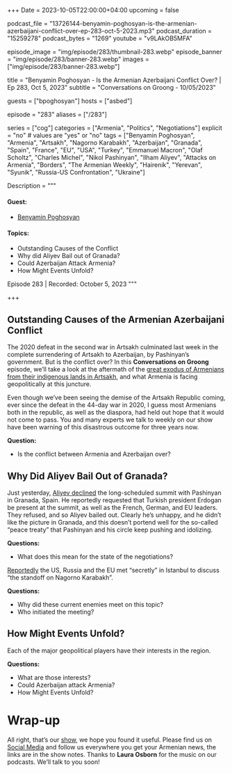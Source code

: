 +++
Date = 2023-10-05T22:00:00+04:00
upcoming = false

podcast_file = "13726144-benyamin-poghosyan-is-the-armenian-azerbaijani-conflict-over-ep-283-oct-5-2023.mp3"
podcast_duration = "15259278"
podcast_bytes = "1269"
youtube = "v9LAkOB5MFA"


episode_image = "img/episode/283/thumbnail-283.webp"
episode_banner = "img/episode/283/banner-283.webp"
images = ["img/episode/283/banner-283.webp"]

title = "Benyamin Poghosyan - Is the Armenian Azerbaijani Conflict Over? | Ep 283, Oct 5, 2023"
subtitle = "Conversations on Groong - 10/05/2023"

guests = ["bpoghosyan"]
hosts = ["asbed"]

episode = "283"
aliases = ["/283"]

series = ["cog"]
categories = ["Armenia", "Politics", "Negotiations"]
explicit = "no" # values are "yes" or "no"
tags = ["Benyamin Poghosyan", "Armenia", "Artsakh", "Nagorno Karabakh", "Azerbaijan", "Granada", "Spain", "France", "EU", "USA", "Turkey", "Emmanuel Macron", "Olaf Scholtz", "Charles Michel", "Nikol Pashinyan", "Ilham Aliyev", "Attacks on Armenia", "Borders", "The Armenian Weekly", "Hairenik", "Yerevan", "Syunik", "Russia-US Confrontation", "Ukraine"]

Description = """

#### Guest:
* [Benyamin Poghosyan](/guest/bpoghosyan)

#### Topics:
* Outstanding Causes of the Conflict
* Why did Aliyev Bail out of Granada?
* Could Azerbaijan Attack Armenia?
* How Might Events Unfold?

Episode 283 | Recorded: October 5, 2023
"""

+++

## Outstanding Causes of the Armenian Azerbaijani Conflict

The 2020 defeat in the second war in Artsakh culminated last week in the complete surrendering of Artsakh to Azerbaijan, by Pashinyan’s government. But is the conflict over? In this **Conversations on Groong** episode, we’ll take a look at the aftermath of the [great exodus of Armenians from their indigenous lands in Artsakh](https://abcnews.go.com/International/nagorno-karabakh-enclave-emptied-entire-armenian-population-flees/story?id=103655356), and what Armenia is facing geopolitically at this juncture.

Even though we’ve been seeing the demise of the Artsakh Republic coming, ever since the defeat in the 44-day war in 2020, I guess most Armenians both in the republic, as well as the diaspora, had held out hope that it would not come to pass. You and many experts we talk to weekly on our show have been warning of this disastrous outcome for three years now.

**Question:**
* Is the conflict between Armenia and Azerbaijan over?


## Why Did Aliyev Bail Out of Granada?

Just yesterday, [Aliyev declined](https://armenpress.am/eng/news/1121173.html) the long-scheduled summit with Pashinyan in Granada, Spain. He reportedly requested that Turkish president Erdogan be present at the summit, as well as the French, German, and EU leaders. They refused, and so Aliyev bailed out. Clearly he’s unhappy, and he didn’t like the picture in Granada, and this doesn’t portend well for the so-called “peace treaty” that Pashinyan and his circle keep pushing and idolizing.

**Questions:**
* What does this mean for the state of the negotiations?

[Reportedly](https://www.politico.eu/article/eu-us-and-russia-held-secret-talks-days-before-nagorno-karabakh-crisis/) the US, Russia and the EU met “secretly” in Istanbul to discuss “the standoff on Nagorno Karabakh”.

**Questions:**
* Why did these current enemies meet on this topic?
* Who initiated the meeting?


## How Might Events Unfold?

Each of the major geopolitical players have their interests in the region.

**Questions:**
* What are those interests?
* Could Azerbaijan attack Armenia?
* How Might Events Unfold?


# Wrap-up

All right, that’s our [show](https://podcasts.groong.org/), we hope you found it useful. Please find us on [Social Media](https://linktr.ee/groong) and follow us everywhere you get your Armenian news, the links are in the show notes. Thanks to **Laura Osborn** for the music on our podcasts. We’ll talk to you soon!
